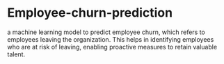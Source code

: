 # Employee-churn-prediction
a machine learning model to predict employee churn, which refers to employees leaving the organization. This helps in identifying employees who are at risk of leaving, enabling proactive measures to retain valuable talent.

